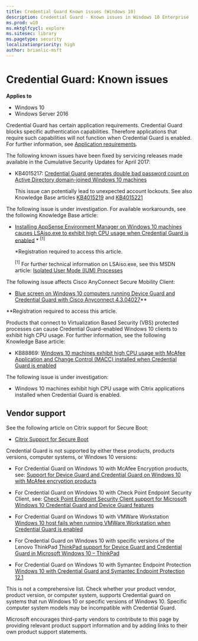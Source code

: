 ```yaml
---
title: Credential Guard Known issues (Windows 10)
description: Credential Guard - Known issues in Windows 10 Enterprise
ms.prod: w10
ms.mktglfcycl: explore
ms.sitesec: library
ms.pagetype: security
localizationpriority: high
author: brianlic-msft
---
```


#  Credential Guard: Known issues 

**Applies to**
-   Windows 10
-   Windows Server 2016
 
Credential Guard has certain application requirements. Credential Guard blocks specific authentication capabilities. Therefore applications that require such capabilities will not function when Credential Guard is enabled. For further information, see [Application requirements](https://docs.microsoft.com/en-us/windows/access-protection/credential-guard/credential-guard-requirements#application-requirements). 

The following known issues have been fixed by servicing releases made available in the Cumulative Security Updates for April 2017:

-	KB4015217: [Credential Guard generates double bad password count on Active Directory domain-joined Windows 10 machines](https://support.microsoft.com/en-us/help/4015217/windows-10-update-kb4015217)

    This issue can potentially lead to unexpected account lockouts.
See also Knowledge Base articles [KB4015219](https://support.microsoft.com/en-us/help/4015219/windows-10-update-kb4015219) and 
[KB4015221](https://support.microsoft.com/en-us/help/4015221/windows-10-update-kb4015221)

The following issue is under investigation. For available workarounds, see the following Knowledge Base article:
-	[Installing AppSense Environment Manager on Windows 10 machines causes LSAiso.exe to exhibit high CPU usage when Credential Guard is enabled](http://www.appsense.com/kb/160525073917945) * <sup>[1]</sup>

    *Registration required to access this article.
    
    <sup>[1]</sup> For further technical information on LSAiso.exe, see this MSDN article: [Isolated User Mode (IUM) Processes](https://msdn.microsoft.com/library/windows/desktop/mt809132(v=vs.85).aspx)
    
The following issue affects Cisco AnyConnect Secure Mobility Client:

-	[Blue screen on Windows 10 computers running Device Guard and Credential Guard with Cisco Anyconnect 4.3.04027](https://quickview.cloudapps.cisco.com/quickview/bug/CSCvc66692)**

**Registration required to access this article. 

Products that connect to Virtualization Based Security (VBS) protected processes can cause Credential Guard-enabled Windows 10 clients to exhibit high CPU usage. For further information, see the following Knowledge Base article:

-	KB88869: [Windows 10 machines exhibit high CPU usage with McAfee Application and Change Control (MACC) installed when Credential Guard is enabled](https://kc.mcafee.com/corporate/index?page=content&id=KB88869)

The following issue is under investigation:

-	 Windows 10 machines exhibit high CPU usage with Citrix applications installed when Credential Guard is enabled.

## Vendor support

See the following article on Citrix support for Secure Boot:
-	[Citrix Support for Secure Boot](https://www.citrix.com/blogs/2016/12/08/windows-server-2016-hyper-v-secure-boot-support-now-available-in-xenapp-7-12/)

Credential Guard is not supported by either these products, products versions, computer systems, or Windows 10 versions:

-	For Credential Guard on Windows 10 with McAfee Encryption products, see:
[Support for Device Guard and Credential Guard on Windows 10 with McAfee encryption products](https://kc.mcafee.com/corporate/index?page=content&id=KB86009)

-	For Credential Guard on Windows 10 with Check Point Endpoint Security Client, see:
[Check Point Endpoint Security Client support for Microsoft Windows 10 Credential Guard and Device Guard features](https://supportcenter.checkpoint.com/supportcenter/portal?eventSubmit_doGoviewsolutiondetails=&solutionid=sk113912)

-	For Credential Guard on Windows 10 with VMWare Workstation
[Windows 10 host fails when running VMWare Workstation when Credential Guard is enabled](https://kb.vmware.com/selfservice/microsites/search.do?language=en_US&cmd=displayKC&externalId=2146361)

-	For Credential Guard on Windows 10 with specific versions of the Lenovo ThinkPad
[ThinkPad support for Device Guard and Credential Guard in Microsoft Windows 10 – ThinkPad](https://support.lenovo.com/in/en/solutions/ht503039)

-	For Credential Guard on Windows 10 with Symantec Endpoint Protection
[Windows 10 with Credential Guard and Symantec Endpoint Protection 12.1](https://www.symantec.com/connect/forums/windows-10-device-guard-credentials-guard-and-sep-121)

 This is not a comprehensive list. Check whether your product vendor, product version, or computer system, supports Credential guard on systems that run Windows 10 or specific versions of Windows 10. Specific computer system models may be incompatible with Credential Guard. 

 Microsoft encourages third-party vendors to contribute to this page by providing relevant product support information and by adding links to their own product support statements.